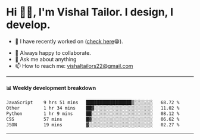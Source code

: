 # Hi 👋🏻, I'm Vishal Tailor. I design, I develop.

- 🔭 I have recently worked on ([check here](https://vishaltailor.com)😁).
<!-- - 🎦 Currently watching: JavaScript: The Hard Parts By Will Sentance. -->
- 👯 Always happy to collaborate.
- 💬 Ask me about anything
- 📫 How to reach me: <a href="mailto:vishaltailors22@gmail.com">vishaltailors22@gmail.com</a>

<hr /> 
<h4>📊 Weekly development breakdown</h4>
<!--START_SECTION:waka-->

```txt
JavaScript    9 hrs 51 mins   █████████████████▒░░░░░░░   68.72 %
Other         1 hr 34 mins    ██▓░░░░░░░░░░░░░░░░░░░░░░   11.02 %
Python        1 hr 9 mins     ██░░░░░░░░░░░░░░░░░░░░░░░   08.12 %
CSS           57 mins         █▓░░░░░░░░░░░░░░░░░░░░░░░   06.62 %
JSON          19 mins         ▓░░░░░░░░░░░░░░░░░░░░░░░░   02.27 %
```

<!--END_SECTION:waka-->
<hr /> 

<!-- ![](./profile-3d-contrib/profile-green-animate.svg) -->
